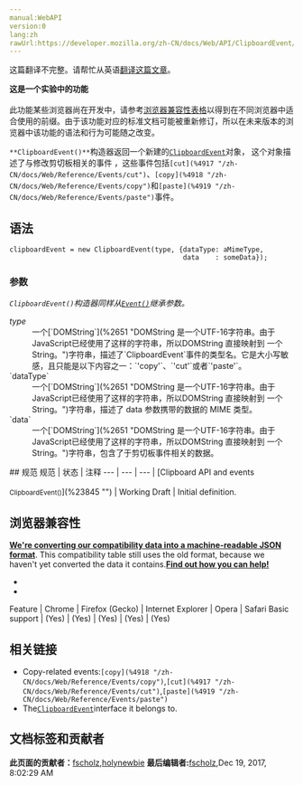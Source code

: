 ```yaml
---
manual:WebAPI
version:0
lang:zh
rawUrl:https://developer.mozilla.org/zh-CN/docs/Web/API/ClipboardEvent/ClipboardEvent
---
```




这篇翻译不完整。请帮忙从英语[翻译这篇文章](%23843 "")。






**这是一个实验中的功能**<br></br>此功能某些浏览器尚在开发中，请参考[浏览器兼容性表格](%23844 "")以得到在不同浏览器中适合使用的前缀。由于该功能对应的标准文档可能被重新修订，所以在未来版本的浏览器中该功能的语法和行为可能随之改变。




`**ClipboardEvent()**`构造器返回一个新建的[`ClipboardEvent`](%2614 "ClipboardEvent 接口描述了与修改剪切板相关的事件，这些事件包括 cut 、copy 和 paste 事件。")对象， 这个对象描述了与修改剪切板相关的事件 ，这些事件包括`[cut](%4917 "/zh-CN/docs/Web/Reference/Events/cut")`、`[copy](%4918 "/zh-CN/docs/Web/Reference/Events/copy")`和`[paste](%4919 "/zh-CN/docs/Web/Reference/Events/paste")`事件。


## 语法<a name="语法"></a>

```
clipboardEvent = new ClipboardEvent(type, {dataType: aMimeType, 
                                           data    : someData});

```

### 参数<a name="参数"></a>


<em>`ClipboardEvent()`构造器同样从</em><em>[`Event()`](%22663 "Event() 构造函数, 创建一个新的事件对象 Event。")</em><em>继承参数。</em>

<dl><dt id=''><em>type</em></dt><dd>一个[`DOMString`](%2651 "DOMString 是一个UTF-16字符串。由于JavaScript已经使用了这样的字符串，所以DOMString 直接映射到 一个String。")字符串，描述了`ClipboardEvent`事件的类型名。它是大小写敏感，且只能是以下内容之一：`'copy'`、`'cut'`或者`'paste'`。</dd><dt id=''>`dataType`</dt><dd>一个[`DOMString`](%2651 "DOMString 是一个UTF-16字符串。由于JavaScript已经使用了这样的字符串，所以DOMString 直接映射到 一个String。")字符串，描述了 data 参数携带的数据的 MIME 类型。</dd><dt id=''>`data`</dt><dd>一个[`DOMString`](%2651 "DOMString 是一个UTF-16字符串。由于JavaScript已经使用了这样的字符串，所以DOMString 直接映射到 一个String。")字符串，包含了于剪切板事件相关的数据。</dd></dl>
## 规范<a name="规范"></a>
规范 | 状态 | 注释 
 ---  |  ---  |  ---  | 
[Clipboard API and events<br></br><small>ClipboardEvent()</small>](%23845 "") | Working Draft | Initial definition. 


## 浏览器兼容性<a name="浏览器兼容性"></a>


**[We&#39;re converting our compatibility data into a machine-readable JSON format](%3344 "")**. This compatibility table still uses the old format, because we haven&#39;t yet converted the data it contains.**[Find out how you can help!](%3392 "")**


* 
* 
Feature | Chrome | Firefox (Gecko) | Internet Explorer | Opera | Safari 
Basic support | (Yes) | (Yes) | (Yes) | (Yes) | (Yes) 




## 相关链接<a name="相关链接"></a>

* Copy-related events:`[copy](%4918 "/zh-CN/docs/Web/Reference/Events/copy")`,`[cut](%4917 "/zh-CN/docs/Web/Reference/Events/cut")`,`[paste](%4919 "/zh-CN/docs/Web/Reference/Events/paste")`
* The[`ClipboardEvent`](%2614 "ClipboardEvent 接口描述了与修改剪切板相关的事件，这些事件包括 cut 、copy 和 paste 事件。")interface it belongs to.



## 文档标签和贡献者
**此页面的贡献者：**[fscholz](%60 ""),[holynewbie](%4923 "")
**最后编辑者:**[fscholz](%60 ""),<time>Dec 19, 2017, 8:02:29 AM</time>


